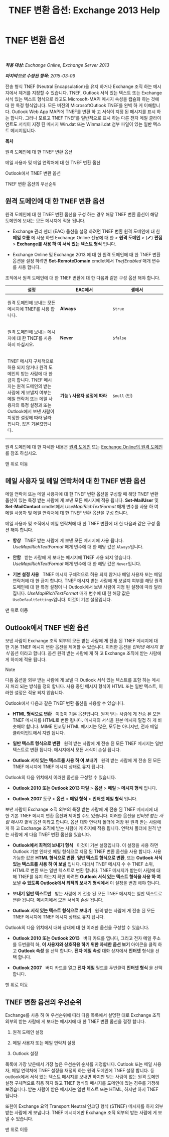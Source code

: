 ﻿---
title: 'TNEF 변환 옵션: Exchange 2013 Help'
TOCTitle: TNEF 변환 옵션
ms:assetid: 989a62fc-4bc1-448f-90c8-7c7b56fe1084
ms:mtpsurl: https://technet.microsoft.com/ko-kr/library/Bb310786(v=EXCHG.150)
ms:contentKeyID: 52057945
ms.date: 05/22/2018
mtps_version: v=EXCHG.150
ms.translationtype: MT
---

# TNEF 변환 옵션

 

_**적용 대상:** Exchange Online, Exchange Server 2013_

_**마지막으로 수정된 항목:** 2015-03-09_

전송 형식 TNEF (Neutral Encapsulation)을 유지 하거나 Exchange 조직 하는 메시지에서 제거를 지정할 수 있습니다. TNEF, Outlook 서식 있는 텍스트 또는 Exchange 서식 있는 텍스트 형식으로 라고도 Microsoft-MAPI 메시지 속성을 캡슐화 하는 것에 대 한 특정 형식입니다. 모든 버전의 MicrosoftOutlook TNEF를 완벽 하 게 이해합니다. Outlook Web App MAPI에 TNEF를 변환 하 고 서식이 지정 된 메시지를 표시 하는 합니다. 그러나 모르고 TNEF TNEF를 일반적으로 표시 하는 다른 전자 메일 클라이언트도 서식이 지정 된 메시지 Win.dat 또는 Winmail.dat 첨부 파일이 있는 일반 텍스트 메시지입니다.

**목차**

원격 도메인에 대 한 TNEF 변환 옵션

메일 사용자 및 메일 연락처에 대 한 TNEF 변환 옵션

Outlook에서 TNEF 변환 옵션

TNEF 변환 옵션의 우선순위

## 원격 도메인에 대 한 TNEF 변환 옵션

원격 도메인에 대 한 TNEF 변환 옵션을 구성 하는 경우 해당 TNEF 변환 옵션이 해당 도메인에 보내는 모든 메시지에 적용 됩니다.

  - Exchange 관리 센터 (EAC) 옵션을 설정 하려면 TNEF 변환 원격 도메인에 대 한 **메일 흐름** 에 사용 하면 Exchange Online 전용에 대 한 \> **원격 도메인** \> (![편집 아이콘](images/JJ218640.6f53ccb2-1f13-4c02-bea0-30690e6ea71d(EXCHG.150).gif "편집 아이콘")) **편집** \> **Exchange를 사용 하 여 서식 있는 텍스트 형식** 입니다.

  - Exchange Online 및 Exchange 2013 에 대 한 원격 도메인에 대 한 TNEF 변환 옵션을 설정 하려면 **Set-RemoteDomain** cmdlet에서 *TnefEnabled* 매개 변수를 사용 합니다.

조직에서 원격 도메인에 대 한 TNEF 변환에 대 한 다음과 같은 구성 옵션 해야 합니다.


<table>
<colgroup>
<col style="width: 33%" />
<col style="width: 33%" />
<col style="width: 33%" />
</colgroup>
<thead>
<tr class="header">
<th>설정</th>
<th>EAC에서</th>
<th>셸에서</th>
</tr>
</thead>
<tbody>
<tr class="odd">
<td><p>원격 도메인에 보내는 모든 메시지에 TNEF를 사용 합니다.</p></td>
<td><p><strong>Always</strong></p></td>
<td><p><code>$true</code></p></td>
</tr>
<tr class="even">
<td><p>원격 도메인에 보내는 메시지에 대 한 TNEF를 사용 하지 마십시오.</p></td>
<td><p><strong>Never</strong></p></td>
<td><p><code>$false</code></p></td>
</tr>
<tr class="odd">
<td><p>TNEF 메시지 구체적으로 허용 되지 않거나 원격 도메인의 받는 사람에 대 한 금지 합니다. TNEF 메시지는 원격 도메인의 받는 사람에 게 보낼지 여부는 메일 연락처 또는 메일 사용자의 특정 설정과 또는 Outlook에서 보낸 사람이 지정한 설정에 따라 달라 집니다. 값은 기본값입니다.</p></td>
<td><p><strong>기능 \ 사용자 설정에 따라</strong></p></td>
<td><p><code>$null</code> (빈)</p></td>
</tr>
</tbody>
</table>


원격 도메인에 대 한 자세한 내용은 [원격 도메인](remote-domains-exchange-2013-help.md) 또는 [Exchange Online의 원격 도메인](https://technet.microsoft.com/ko-kr/library/jj966211\(v=exchg.150\))를 참조 하십시오.

맨 위로 이동

## 메일 사용자 및 메일 연락처에 대 한 TNEF 변환 옵션

메일 연락처 또는 메일 사용자에 대 한 TNEF 변환 옵션을 구성할 때 해당 TNEF 변환 옵션이 있는 특정 받는 사람에 게 보낸 모든 메시지에 적용 됩니다. **Set-MailUser** 및 **Set-MailContact** cmdlet에서 *UseMapiRichTextFormat* 매개 변수를 사용 하 여 메일 사용자 및 메일 연락처에 대 한 TNEF 변환 옵션을 구성 합니다.

메일 사용자 및 조직에서 메일 연락처에 대 한 TNEF 변환에 대 한 다음과 같은 구성 옵션 해야 합니다.

  - **항상**   TNEF 받는 사람에 게 보낸 모든 메시지에 사용 됩니다. *UseMapiRichTextFormat* 매개 변수에 대 한 해당 값은 `Always`입니다.

  - **안함**   받는 사람에 게 보내는 메시지에 TNEF 사용 되지 않습니다. *UseMapiRichTextFormat* 매개 변수에 대 한 해당 값은 `Never`입니다.

  - **기본 설정 사용**   TNEF 메시지 구체적으로 허용 되지 않거나 메일 사용자 또는 메일 연락처에 대 한 금지 합니다. TNEF 메시지 받는 사람에 게 보낼지 여부를 해당 원격 도메인에 대 한 특정 설정이 나 Outlook에서 보낸 사람이 지정 된 설정에 따라 달라 집니다. *UseMapiRichTextFormat* 매개 변수에 대 한 해당 값은 `UseDefaultSettings`입니다. 이것이 기본 설정입니다.

맨 위로 이동

## Outlook에서 TNEF 변환 옵션

보낸 사람이 Exchange 조직 외부의 모든 받는 사람에 게 전송 된 TNEF 메시지에 대 한 기본 TNEF 메시지 변환 옵션을 제어할 수 있습니다. 이러한 옵션을 *인터넷 메시지 형식* 옵션 이라고 합니다. 옵션 원격 받는 사람에 게 하 고 Exchange 조직에 받는 사람에 게 하지에 적용 됩니다.


> [!NOTE]
> 다음 옵션을 외부 받는 사람에 게 보낼 때 Outlook 서식 있는 텍스트를 포함 하는 메시지 처리 되는 방식을 정의 합니다. 사용 중인 메시지 형식이 HTML 또는 일반 텍스트, 이러한 설정은 적용 되지 않습니다.



Outlook에서 다음과 같은 TNEF 변환 옵션을 사용할 수 있습니다.

  - **HTML 형식으로 변환**   이것이 기본 옵션입니다. 원격 받는 사람에 게 전송 된 모든 TNEF 메시지를 HTML로 변환 됩니다. 메시지의 서식을 원본 메시지 밀접 하 게 비슷해야 합니다. MIME 인코딩 HTML 메시지는 많은, 모두는 아니지만, 전자 메일 클라이언트에서 지원 됩니다.

  - **일반 텍스트 형식으로 변환**   원격 받는 사람에 게 전송 된 모든 TNEF 메시지는 일반 텍스트로 변환 됩니다. 메시지에서 모든 서식이 손실 됩니다.

  - **Outlook 서식 있는 텍스트를 사용 하 여 보내기**   원격 받는 사람에 게 전송 된 모든 TNEF 메시지에 TNEF 메시지 상태로 유지 됩니다.

Outlook의 다음 위치에서 이러한 옵션을 구성할 수 있습니다.

  - **Outlook 2010 또는 Outlook 2013** **파일** \> **옵션** \> **메일** \> **메시지 형식** 입니다.   

  - **Outlook 2007** **도구** \> **옵션** \> **메일 형식** \> **인터넷 메일 형식** 입니다.   

보낸 사람이 Exchange 조직 외부의 특정 받는 사람에 게 전송 된 TNEF 메시지에 대 한 기본 TNEF 메시지 변환 옵션과 제어할 수도 있습니다. 이러한 옵션을 *인터넷 받는 사람 메시지 형식* 옵션 이라고 합니다. 옵션 대화 연락처 폴더에 저장 된 원격 받는 사람에 게 하 고 Exchange 조직에 받는 사람에 게 하지에 적용 됩니다. 연락처 폴더에 원격 받는 사람에 게 다음 TNEF 변환 옵션을 있습니다.

  - **Outlook에서 최적의 보내기 형식**   이것이 기본 설정입니다. 이 설정을 사용 하면 Outlook 기본 인터넷 메일 형식으로 지정 된 TNEF 변환 옵션을 사용 합니다. 사용 가능한 값은 **HTML 형식으로 변환**, **일반 텍스트 형식으로 변환**, 또는 **Outlook 서식 있는 텍스트를 사용 하 여 보낼** 입니다. 따라서 TNEF 메시지 수 수 TNEF 소위, HTML로 변환 또는 일반 텍스트로 변환 합니다. TNEF 메시지가 받는이 사람에 대해 TNEF를 유지 하는지 확인 하려면 **Outlook 서식 있는 텍스트 형식을 사용 하 여** 보낼 **수 있도록 Outlook에서 최적의 보내기 형식에서** 이 설정을 변경 해야 합니다.

  - **보내기 일반 텍스트만**   받는 사람에 게 전송 된 모든 TNEF 메시지는 일반 텍스트로 변환 됩니다. 메시지에서 모든 서식이 손실 됩니다.

  - **Outlook 서식 있는 텍스트 형식으로 보내기**   원격 받는 사람에 게 전송 된 모든 TNEF 메시지에 TNEF 메시지 상태로 유지 됩니다.

Outlook의 다음 위치에서 대화 상대에 대 한 이러한 옵션을 구성할 수 있습니다.

  - **Outlook 2010 또는 Outlook 2013**   버디 카드를 엽니다, 그리고 전자 메일 주소를 두번클릭 하, **이 사용자와 상호작용 하기 위한 자세한 옵션 보기** 아이콘을 클릭 하 고 **Outlook 속성** 을 선택 합니다. **전자 메일 속성** 대화 상자에서 **인터넷** 형식을 선택 합니다.

  - **Outlook 2007**   버디 카드를 열고 **전자 메일** 필드를 두번클릭 **인터넷 형식** 을 선택 합니다.

맨 위로 이동

## TNEF 변환 옵션의 우선순위

Exchange를 사용 하 여 우선순위에 따라 다음 목록에서 설명한 대로 Exchange 조직 외부의 받는 사람에 게 보내는 메시지에 대 한 TNEF 변환 옵션을 결정 합니다.

1.  원격 도메인 설정

2.  메일 사용자 또는 메일 연락처 설정

3.  Outlook 설정

목록에 가장 낮은에서 가장 높은 우선순위 순서를 지정합니다. Outlook 또는 메일 사용자, 메일 연락처에 TNEF 설정을 재정의 하는 원격 도메인에 TNEF 설정 합니다. 등 outlook에서 서식 있는 텍스트 메시지를 보내면 하지만 받는 사람이 없는 원격 도메인 설정 구체적으로 허용 하지 않고 TNEF 형식의 메시지를 도메인에 있는 경우를 가정해 보겠습니다. 받는 사람이 받은 메시지는 일반 텍스트 또는 HTML, 하지만 하지 TNEF 됩니다.

또한이 Exchange 요약 Transport Neutral 인코딩 형식 (STNEF) 메시지를 하지 외부 받는 사람에 게 보냅니다. TNEF 메시지에만 Exchange 조직 외부의 받는 사람에 게 보낼 수 있습니다.

맨 위로 이동

